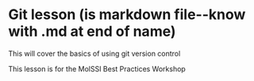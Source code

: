 # Git lesson (is markdown file--know with .md at end of name)

This will cover the basics of using git version control

This lesson is for the MolSSI Best Practices Workshop